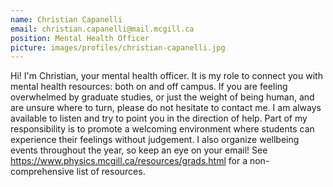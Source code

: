 ```yaml
---
name: Christian Capanelli
email: christian.capanelli@mail.mcgill.ca
position: Mental Health Officer
picture: images/profiles/christian-capanelli.jpg
---
```


Hi! I'm Christian, your mental health officer. It is my role to connect you with mental health resources: both on and off campus. If you are feeling overwhelmed by graduate studies, or just the weight of being human, and are unsure where to turn, please do not hesitate to contact me. I am always available to listen and try to point you in the direction of help.  Part of my responsibility is to promote a welcoming environment where students can experience their feelings without judgement. I also organize wellbeing events throughout the year, so keep an eye on your email! See https://www.physics.mcgill.ca/resources/grads.html for a non-comprehensive list of resources.
